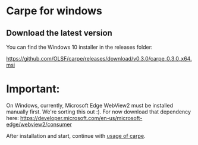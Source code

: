 # Carpe for windows

## Download the latest version

You can find the Windows 10 installer in the releases folder:

https://github.com/OLSF/carpe/releases/download/v0.3.0/carpe_0.3.0_x64.msi

# Important:

On Windows, currently, Microsoft Edge WebView2 must be installed manually first. We're sorting this out :). For now download that dependency here:
https://developer.microsoft.com/en-us/microsoft-edge/webview2/consumer

After installation and start, continue with [usage of carpe](usage.md).
